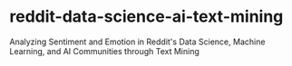 # reddit-data-science-ai-text-mining
Analyzing Sentiment and Emotion in Reddit's Data Science, Machine Learning, and AI Communities through Text Mining
